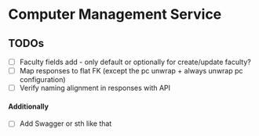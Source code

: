 # Computer Management Service
## TODOs
- [ ] Faculty fields add - only default or optionally for create/update faculty?
- [ ] Map responses to flat FK (except the pc unwrap + always unwrap pc configuration)
- [ ] Verify naming alignment in responses with API

#### Additionally
- [ ] Add Swagger or sth like that